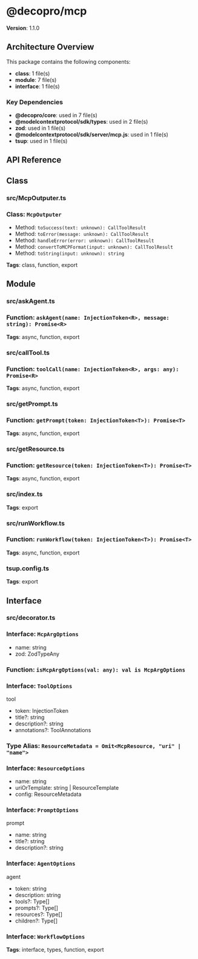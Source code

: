 # @decopro/mcp

**Version**: 1.1.0

## Architecture Overview

This package contains the following components:

- **class**: 1 file(s)
- **module**: 7 file(s)
- **interface**: 1 file(s)

### Key Dependencies

- **@decopro/core**: used in 7 file(s)
- **@modelcontextprotocol/sdk/types**: used in 2 file(s)
- **zod**: used in 1 file(s)
- **@modelcontextprotocol/sdk/server/mcp.js**: used in 1 file(s)
- **tsup**: used in 1 file(s)


## API Reference

## Class

### src/McpOutputer.ts

### Class: `McpOutputer`
  - Method: `toSuccess(text: unknown): CallToolResult`
  - Method: `toError(message: unknown): CallToolResult`
  - Method: `handleError(error: unknown): CallToolResult`
  - Method: `convertToMCPFormat(input: unknown): CallToolResult`
  - Method: `toString(input: unknown): string`


**Tags**: class, function, export

## Module

### src/askAgent.ts

### Function: `askAgent(name: InjectionToken<R>, message: string): Promise<R>`

**Tags**: async, function, export

### src/callTool.ts

### Function: `toolCall(name: InjectionToken<R>, args: any): Promise<R>`

**Tags**: async, function, export

### src/getPrompt.ts

### Function: `getPrompt(token: InjectionToken<T>): Promise<T>`

**Tags**: async, function, export

### src/getResource.ts

### Function: `getResource(token: InjectionToken<T>): Promise<T>`

**Tags**: async, function, export

### src/index.ts

**Tags**: export

### src/runWorkflow.ts

### Function: `runWorkflow(token: InjectionToken<T>): Promise<T>`

**Tags**: async, function, export

### tsup.config.ts

**Tags**: export

## Interface

### src/decorator.ts

### Interface: `McpArgOptions`
  - name: string
  - zod: ZodTypeAny

### Function: `isMcpArgOptions(val: any): val is McpArgOptions`
### Interface: `ToolOptions`

tool


  - token: InjectionToken<R>
  - title?: string
  - description?: string
  - annotations?: ToolAnnotations

### Type Alias: `ResourceMetadata = Omit<McpResource, "uri" | "name">`
### Interface: `ResourceOptions`
  - name: string
  - uriOrTemplate: string | ResourceTemplate
  - config: ResourceMetadata

### Interface: `PromptOptions`

prompt


  - name: string
  - title?: string
  - description?: string

### Interface: `AgentOptions`

agent


  - token: string
  - description: string
  - tools?: Type<any>[]
  - prompts?: Type<any>[]
  - resources?: Type<any>[]
  - children?: Type<any>[]

### Interface: `WorkflowOptions`


**Tags**: interface, types, function, export

